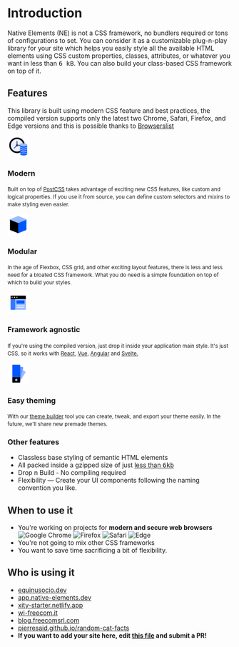 # Introduction

Native Elements (NE) is not a CSS framework, no bundlers required or tons of configurations to set. You can consider it as a customizable plug-n-play library for your site which helps you easily style all the available HTML elements using CSS custom properties, classes, attributes, or whatever you want in less than <kbd>6 kB</kbd>. You can also build your class-based CSS framework on top of it.

## Features

This library is built using modern CSS feature and best practices, the compiled version supports only the latest two Chrome, Safari, Firefox, and Edge versions and this is possible thanks to <a href="https://github.com/browserslist/browserslist" target="_blank" rel="noopener noreferrer">Browserslist</a>

<div>
  <img src="/images/icons/modern.svg" width="48px" />
  <h3>Modern</h3>
  <p><small>
    Built on top of <a href="https://postcss.org/" target="_blank" rel="noopener noreferrer">PostCSS</a> takes advantage of exciting new CSS features, like custom and logical properties. If you use it from source, you can define custom selectors and mixins to make styling even easier.</small>
  </p>
</div>
<div>
  <img src="/images/icons/modular.svg" width="48px" />
  <h3>Modular</h3>
  <p><small>In the age of Flexbox, CSS grid, and other exciting layout features, there is less and less need for a bloated CSS framework. What you do need is a simple foundation on top of which to build your styles.</small></p>
</div>

<Spacer height="80px" />

<Layout display="grid" direction="horizontal" align="start" repeat="fit" gap="40px">
  <div>
    <img src="/images/icons/framework.svg" width="48px" />
    <h3>Framework agnostic</h3>
    <p><small>
        If you're using the compiled version, just drop it inside your application main style. It's just CSS, so it works with <a href="https://reactjs.org"
           rel="noopener noreferrer"
           target="_blank">React</a>, <a href="https://vuejs.org/"
           rel="noopener noreferrer"
           target="_blank">Vue</a>, <a href="https://angular.io/"
           rel="noopener noreferrer"
           target="_blank">Angular</a> and <a href="https://svelte.dev/"
           rel="noopener noreferrer"
           target="_blank">Svelte.</a></small></p>
  </div>
  <div>
    <img src="/images/icons/theming.svg" width="48px" />
    <h3>Easy theming</h3>
    <p><small>With our <a href="https://app.native-elements.dev" rel="noopener" target="_blank">theme builder</a> tool you can create, tweak, and export your theme easily. In the future, we'll share new premade themes.</small></p>
  </div>
</Layout>

### Other features

- Classless base styling of semantic HTML elements
- All packed inside a gzipped size of just <a href="https://bundlephobia.com/result?p=@native-elements/core" target="_blank" rel="noopener noreferrer">less than <kbd>6kb</kbd></a>
- Drop n Build - No compiling required
- Flexibility — Create your UI components following the naming convention you like.

## When to use it

- You're working on projects for **modern and secure web browsers** <img width="16px" alt="Google Chrome" src="https://goo.gl/U987PH"/> <img width="16px" alt="Firefox" src="https://bit.ly/35SKj4D"/> <img width="16px" alt="Safari" src="https://goo.gl/S1vPDZ"/> <img width="16px" alt="Edge" src="https://bit.ly/2MnqnyS"/>
- You're not going to mix other CSS frameworks
- You want to save time sacrificing a bit of flexibility.


## Who is using it

- <a href="https://equinusocio.dev/" rel="noopener" target="_blank">equinusocio.dev</a>
- <a href="https://app.native-elements.dev/" rel="noopener" target="_blank">app.native-elements.dev</a>
- <a href="https://xity-starter.netlify.app/" rel="noopener" target="_blank">xity-starter.netlify.app</a>
- <a href="https://wi-freecom.it/" rel="noopener" target="_blank">wi-freecom.it</a>
- <a href="https://blog.freecomsrl.com/" rel="noopener" target="_blank">blog.freecomsrl.com</a>
- <a href="https://pierresaid.github.io/random-cat-facts/" rel="noopener" target="_blank">pierresaid.github.io/random-cat-facts</a>
- <b>If you want to add your site here, edit <a href="https://github.com/n-elements/website/blob/master/src/docs/getting-started/Introduction.mdx" target="_blank" rel="noopener" >this file</a> and submit a PR!</b>
